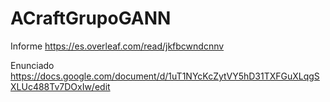 # ACraftGrupoGANN

Informe https://es.overleaf.com/read/jkfbcwndcnnv

Enunciado https://docs.google.com/document/d/1uT1NYcKcZytVY5hD31TXFGuXLqgSXLUc488Tv7DOxIw/edit
